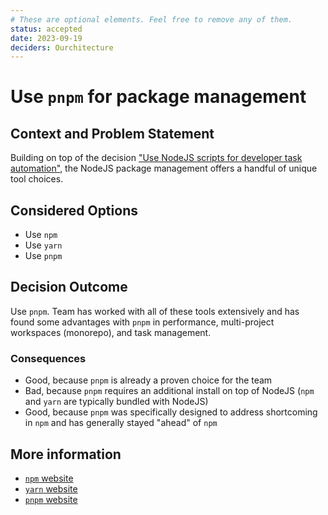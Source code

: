 ```yaml
---
# These are optional elements. Feel free to remove any of them.
status: accepted
date: 2023-09-19
deciders: Ourchitecture
---
```


# Use `pnpm` for package management

## Context and Problem Statement

Building on top of the decision ["Use NodeJS scripts for developer task automation"](./dev-tasks-using-node-scripts.md), the NodeJS package management offers a handful of unique tool choices.

## Considered Options

-   Use `npm`
-   Use `yarn`
-   Use `pnpm`

## Decision Outcome

Use `pnpm`. Team has worked with all of these tools extensively and has found some advantages with `pnpm` in performance, multi-project workspaces (monorepo), and task management.

### Consequences

-   Good, because `pnpm` is already a proven choice for the team
-   Bad, because `pnpm` requires an additional install on top of NodeJS (`npm` and `yarn` are typically bundled with NodeJS)
-   Good, because `pnpm` was specifically designed to address shortcoming in `npm` and has generally stayed "ahead" of `npm`

## More information

-   [`npm` website](https://docs.npmjs.com/about-npm)
-   [`yarn` website](https://yarnpkg.com/)
-   [`pnpm` website](https://pnpm.io/)
